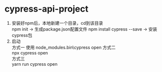 # cypress-api-project
1. 安装好npm后，本地新建一个目录，cd到该目录<br/>
  npm init    						-> 生成package.json配置文件
  npm install cypress --save			-> 安装cypress包
2. 启动<br/>
    方式一
      使用 node_modules\.bin\cypress open
    方式二<br/>
      npx cypress open
    <br/>
    方式三<br/>
      yarn run cypress open
